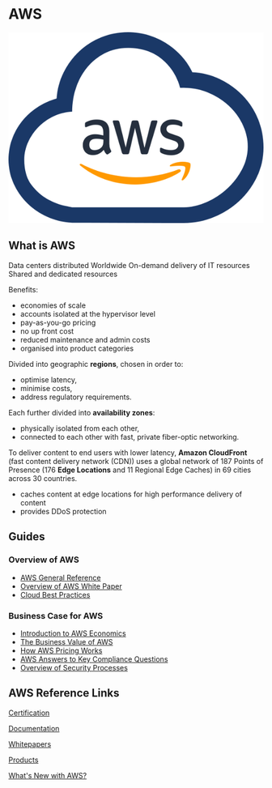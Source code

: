 # AWS

![aws](images/awscloud.svg)
  
## What is AWS

Data centers distributed Worldwide
On-demand delivery of IT resources 
Shared and dedicated resources

Benefits:
- economies of scale
- accounts isolated at the hypervisor level
- pay-as-you-go pricing
- no up front cost
- reduced maintenance and admin costs
- organised into product categories

Divided into geographic **regions**, chosen in order to:
- optimise latency,
- minimise costs,
- address regulatory requirements.

Each further divided into **availability zones**:
- physically isolated from each other,
- connected to each other with fast, private fiber-optic networking.

To deliver content to end users with lower latency, **Amazon CloudFront** (fast content delivery network (CDN)) uses a global network of 187 Points of Presence (176 **Edge Locations** and 11 Regional Edge Caches) in 69 cities across 30 countries.
- caches content at edge locations for high performance delivery of content
- provides DDoS protection

## Guides
 
### Overview of AWS
- [AWS General Reference](guides/aws-general.pdf)
- [Overview of AWS White Paper](guides/aws-overview.pdf)
- [Cloud Best Practices](guides/AWS_Cloud_Best_Practices.pdf)

### Business Case for AWS
- [Introduction to AWS Economics](guides/introduction-to-aws-cloud-economics-final.pdf)
- [The Business Value of AWS](guides/aws-whitepaper-business-value-of-aws.pdf)
- [How AWS Pricing Works](guides/aws_pricing_overview.pdf)
- [AWS Answers to Key Compliance Questions](guides/AWS_Answers_to_Key_Compliance_Questions.pdf)
- [Overview of Security Processes](guides/AWS_Secutiry_Whitepaper.pdf)

## AWS Reference Links
  
[Certification](https://aws.amazon.com/certification/)

[Documentation](https://docs.aws.amazon.com/index.html)

[Whitepapers](https://aws.amazon.com/whitepapers/)

[Products](https://aws.amazon.com/products/)

[What's New with AWS?](https://aws.amazon.com/new/)
  
